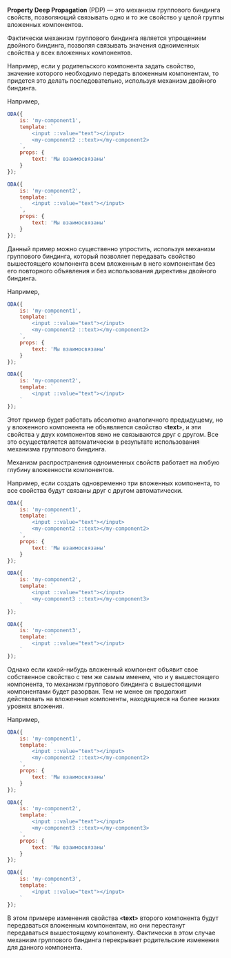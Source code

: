 **Property Deep Propagation** (PDP) — это механизм группового биндинга свойств, позволяющий связывать одно и то же свойство у целой группы вложенных компонентов.

Фактически механизм группового биндинга является упрощением двойного биндинга, позволяя связывать значения одноименных свойства у всех вложенных компонентов.

Например, если у родительского компонента задать свойство, значение которого необходимо передать вложенным компонентам, то придется это делать последовательно, используя механизм двойного биндинга.

Например,

```javascript _run_line_edit_[my-component1.js]
ODA({
    is: 'my-component1',
    template: `
        <input ::value="text"></input>
        <my-component2 ::text></my-component2>
    `,
    props: {
        text: 'Мы взаимосвязаны'
    }
});

ODA({
    is: 'my-component2',
    template: `
        <input ::value="text"></input>
    `,
    props: {
        text: 'Мы взаимосвязаны'
    }
});
```

Данный пример можно существенно упростить, используя механизм группового биндинга, который позволяет передавать свойство вышестоящего компонента всем вложенным в него компонентам без его повторного объявления и без использования директивы двойного биндинга.

Например,

```javascript _run_line_edit_[my-component1.js]
ODA({
    is: 'my-component1',
    template: `
        <input ::value="text"></input>
        <my-component2 ::text></my-component2>
    `,
    props: {
        text: 'Мы взаимосвязаны'
    }
});

ODA({
    is: 'my-component2',
    template: `
        <input ::value="text"></input>
    `
});
```

Этот пример будет работать абсолютно аналогичного предыдущему, но у вложенного компонента не объявляется свойство «**text**», и эти свойства у двух компонентов явно не связываются друг с другом. Все это осуществляется автоматически в результате использования механизма группового биндинга.

Механизм распространения одноименных свойств работает на любую глубину вложенности компонентов.

Например, если создать одновременно три вложенных компонента, то все свойства будут связаны друг с другом автоматически.

```javascript _run_line_edit_[my-component1.js]
ODA({
    is: 'my-component1',
    template: `
        <input ::value="text"></input>
        <my-component2 ::text></my-component2>
    `,
    props: {
        text: 'Мы взаимосвязаны'
    }
});

ODA({
    is: 'my-component2',
    template: `
        <input ::value="text"></input>
        <my-component3 ::text></my-component3>
    `
});

ODA({
    is: 'my-component3',
    template: `
        <input ::value="text"></input>
    `
});
```

Однако если какой-нибудь вложенный компонент объявит свое собственное свойство с тем же самым именем, что и у вышестоящего компонента, то механизм группового биндинга с вышестоящими компонентами будет разорван. Тем не менее он продолжит действовать на вложенные компоненты, находящиеся на более низких уровнях вложения.

Например,

```javascript _run_line_edit_[my-component1.js]
ODA({
    is: 'my-component1',
    template: `
        <input ::value="text"></input>
        <my-component2 ::text></my-component2>
    `,
    props: {
        text: 'Мы взаимосвязаны'
    }
});

ODA({
    is: 'my-component2',
    template: `
        <input ::value="text"></input>
        <my-component3 ::text></my-component3>
    `,
    props: {
        text: 'Мы взаимосвязаны'
    }
});

ODA({
    is: 'my-component3',
    template: `
        <input ::value="text"></input>
    `
});
```

В этом примере изменения свойства «**text**» второго компонента будут передаваться вложенным компонентам, но они перестанут передаваться вышестоящему компоненту. Фактически в этом случае механизм группового биндинга перекрывает родительские изменения для данного компонента.
